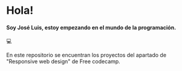 # Hola!

#### Soy José Luis, estoy empezando en el mundo de la programación. 
💻 

En este repositorio se encuentran los proyectos del apartado de "Responsive web design" de Free codecamp. 
